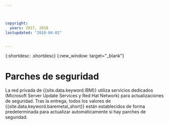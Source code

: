 ```yaml
---



copyright:
  years: 2017, 2018
lastupdated: "2018-04-02"


---
```


{:shortdesc: .shortdesc}
{:new_window: target="_blank"}


# Parches de seguridad

La red privada de {{site.data.keyword.IBM}} utiliza servicios dedicados (Microsoft Server Update Services y Red Hat Network) para actualizaciones de seguridad. Tras la entrega, todos los valores de {{site.data.keyword.baremetal_short}} están establecidos de forma predeterminada para actualizar automáticamente si hay parches de seguridad.

